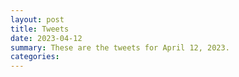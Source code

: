 ```yaml
---
layout: post
title: Tweets
date: 2023-04-12
summary: These are the tweets for April 12, 2023.
categories:
---
```


